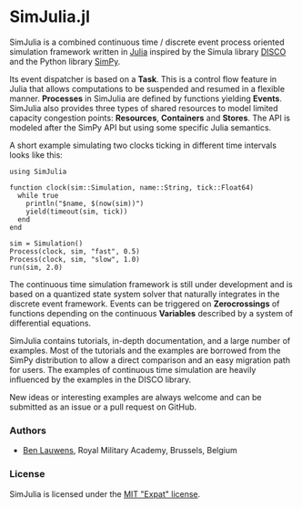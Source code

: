 # SimJulia.jl

SimJulia is a combined continuous time / discrete event process oriented simulation framework written in [Julia](http://julialang.org/) inspired by the Simula library [DISCO](http://www.akira.ruc.dk/~keld/research/DISCO/) and the Python library [SimPy](https://simpy.readthedocs.io/).

Its event dispatcher is based on a **Task**. This is a control flow feature in Julia that allows computations to be suspended and resumed in a flexible manner. **Processes** in SimJulia are defined by functions yielding **Events**. SimJulia also provides three types of shared resources to model limited capacity congestion points: **Resources**, **Containers** and **Stores**. The API is modeled after the SimPy API but using some specific Julia semantics.

A short example simulating two clocks ticking in different time intervals looks like this:
```@example
using SimJulia

function clock(sim::Simulation, name::String, tick::Float64)
  while true
    println("$name, $(now(sim))")
    yield(timeout(sim, tick))
  end
end

sim = Simulation()
Process(clock, sim, "fast", 0.5)
Process(clock, sim, "slow", 1.0)
run(sim, 2.0)
```

The continuous time simulation framework is still under development and is based on a quantized state system solver that naturally integrates in the discrete event framework. Events can be triggered on **Zerocrossings** of functions depending on the continuous **Variables** described by a system of differential equations.

SimJulia contains tutorials, in-depth documentation, and a large number of examples. Most of the tutorials and the examples are borrowed from the SimPy distribution to allow a direct comparison and an easy migration path for users. The examples of continuous time simulation are heavily influenced by the examples in the DISCO library.

New ideas or interesting examples are always welcome and can be submitted as an issue or a pull request on GitHub.

### Authors

- [Ben Lauwens](http://www.rma.ac.be/), Royal Military Academy, Brussels, Belgium

### License

SimJulia is licensed under the [MIT "Expat" license](https://github.com/BenLauwens/SimJulia.jl/blob/master/LICENSE.md).
